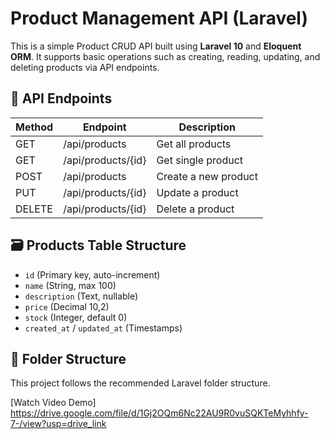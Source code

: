 # Product Management API (Laravel)

This is a simple Product CRUD API built using **Laravel 10** and **Eloquent ORM**. It supports basic operations such as creating, reading, updating, and deleting products via API endpoints.

## 🚀 API Endpoints

| Method | Endpoint              | Description                   |
|--------|------------------------|-------------------------------|
| GET    | /api/products          | Get all products              |
| GET    | /api/products/{id}     | Get single product            |
| POST   | /api/products          | Create a new product          |
| PUT    | /api/products/{id}     | Update a product              |
| DELETE | /api/products/{id}     | Delete a product              |

## 🗃️ Products Table Structure

- `id` (Primary key, auto-increment)
- `name` (String, max 100)
- `description` (Text, nullable)
- `price` (Decimal 10,2)
- `stock` (Integer, default 0)
- `created_at` / `updated_at` (Timestamps)

## 📁 Folder Structure

This project follows the recommended Laravel folder structure.

[Watch Video Demo]
https://drive.google.com/file/d/1Gj2OQm6Nc22AU9R0vuSQKTeMyhhfy-7-/view?usp=drive_link

